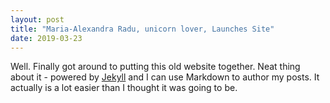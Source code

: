 ```yaml
---
layout: post
title: "Maria-Alexandra Radu, unicorn lover, Launches Site"
date: 2019-03-23
---
```


Well. Finally got around to putting this old website together. Neat thing about it - powered by [Jekyll](http://jekyllrb.com) and I can use Markdown to author my posts. It actually is a lot easier than I thought it was going to be.
